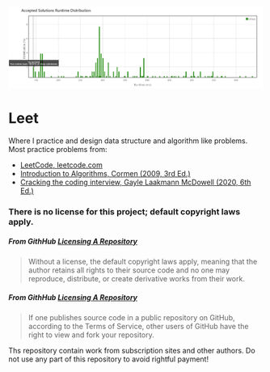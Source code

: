 ![](./img/100percent.png)

# Leet

Where I practice and design data structure and algorithm like problems.  Most practice problems from:  
- [LeetCode, leetcode.com](https://leetcode.com/)
- [Introduction to Algorithms, Cormen (2009, 3rd Ed.)](https://www.amazon.com/Introduction-Algorithms-Leiserson-published-Hardcover-dp-B008F1DKXU/dp/B008F1DKXU/ref=mt_other?_encoding=UTF8&me=&qid=)
- [Cracking the coding interview, Gayle Laakmann McDowell (2020, 6th Ed.)](https://www.amazon.com/Cracking-Coding-Interview-Programming-Questions/dp/0984782850/ref=sr_1_1)

### There is no license for this project; default copyright laws apply. 
##### From GithHub [Licensing A Repository](https://docs.github.com/en/github/creating-cloning-and-archiving-repositories/creating-a-repository-on-github/licensing-a-repository)
> Without a license, the default copyright laws apply, meaning that the author retains all rights to their source code and no one may reproduce, distribute, or create derivative works from their work. 
##### From GithHub [Licensing A Repository](https://docs.github.com/en/github/creating-cloning-and-archiving-repositories/creating-a-repository-on-github/licensing-a-repository)
> If one publishes source code in a public repository on GitHub, according to the Terms of Service, other users of GitHub have the right to view and fork your repository. 

Ths repository contain work from subscription sites and other authors.  Do not use any part of this repository to avoid rightful payment!
